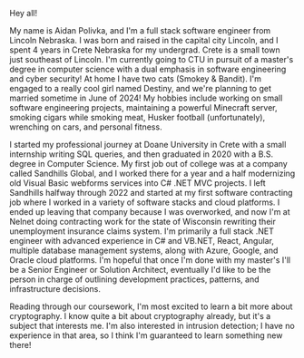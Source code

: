 Hey all!

My name is Aidan Polivka, and I'm a full stack software engineer from
Lincoln Nebraska. I was born and raised in the capital city Lincoln, and
I spent 4 years in Crete Nebraska for my undergrad. Crete is a small
town just southeast of Lincoln. I'm currently going to CTU in pursuit of
a master's degree in computer science with a dual emphasis in software
engineering and cyber security! At home I have two cats (Smokey &
Bandit). I'm engaged to a really cool girl named Destiny, and we're
planning to get married sometime in June of 2024! My hobbies include
working on small software engineering projects, maintaining a powerful
Minecraft server, smoking cigars while smoking meat, Husker football
(unfortunately), wrenching on cars, and personal fitness.

I started my professional journey at Doane University in Crete with a
small internship writing SQL queries, and then graduated in 2020 with a
B.S. degree in Computer Science. My first job out of college was at a
company called Sandhills Global, and I worked there for a year and a
half modernizing old Visual Basic webforms services into C# .NET MVC
projects. I left Sandhills halfway through 2022 and started at my first
software contracting job where I worked in a variety of software stacks
and cloud platforms. I ended up leaving that company because I was
overworked, and now I'm at Nelnet doing contracting work for the state
of Wisconsin rewriting their unemployment insurance claims system. I'm
primarily a full stack .NET engineer with advanced experience in C# and
VB.NET, React, Angular, multiple database management systems, along with
Azure, Google, and Oracle cloud platforms. I'm hopeful that once I'm
done with my master's I'll be a Senior Engineer or Solution Architect,
eventually I'd like to be the person in charge of outlining development
practices, patterns, and infrastructure decisions.

Reading through our coursework, I'm most excited to learn a bit more
about cryptography. I know quite a bit about cryptography already, but
it's a subject that interests me. I'm also interested in intrusion
detection; I have no experience in that area, so I think I'm guaranteed
to learn something new there!
